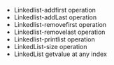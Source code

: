 * Linkedlist-addfirst operation
* Linkedlist-addLast operation
* Linkedlist-removefirst operation
* Linkedlist-removelast operation
* Linkedlist-printlist operation
* LinkedList-size operation
* LinkedList getvalue at any index
